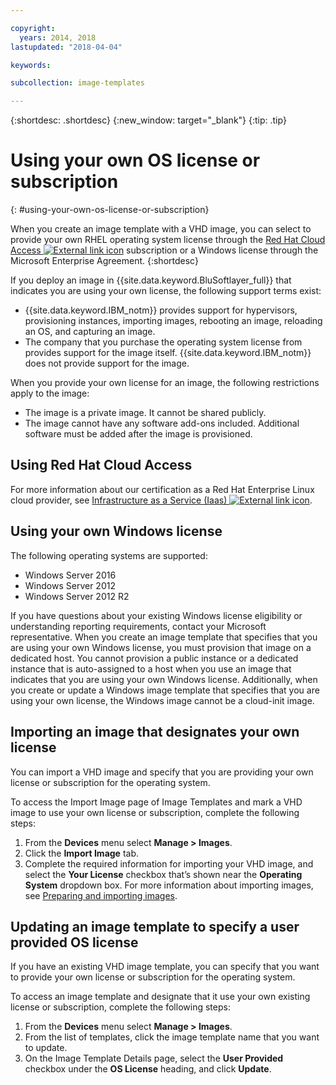 ```yaml
---

copyright:
  years: 2014, 2018
lastupdated: "2018-04-04"

keywords:

subcollection: image-templates

---
```


{:shortdesc: .shortdesc}
{:new_window: target="_blank"}
{:tip: .tip}


# Using your own OS license or subscription
{: #using-your-own-os-license-or-subscription}

When you create an image template with a VHD image, you can select to provide your own RHEL operating system license through the [Red Hat Cloud Access ![External link icon](../../icons/launch-glyph.svg "External link icon")](https://www.redhat.com/en/technologies/cloud-computing/cloud-access) subscription or a Windows license through the Microsoft Enterprise Agreement.
{:shortdesc}

If you deploy an image in {{site.data.keyword.BluSoftlayer_full}} that indicates you are using your own license, the following support terms exist:
* {{site.data.keyword.IBM_notm}} provides support for hypervisors, provisioning instances, importing images, rebooting an image, reloading an OS, and capturing an image.
* The company that you purchase the operating system license from provides support for the image itself. {{site.data.keyword.IBM_notm}} does not provide support for the image.

When you provide your own license for an image, the following restrictions apply to the image:
* The image is a private image. It cannot be shared publicly.
* The image cannot have any software add-ons included. Additional software must be added after the image is provisioned.

## Using Red Hat Cloud Access
For more information about our certification as a Red Hat Enterprise Linux cloud provider, see [Infrastructure as a Service (Iaas) ![External link icon](../../icons/launch-glyph.svg "External link icon")](https://access.redhat.com/ecosystem/cloud-provider/2262101).

## Using your own Windows license
The following operating systems are supported:
* Windows Server 2016
* Windows Server 2012
* Windows Server 2012 R2

If you have questions about your existing Windows license eligibility or understanding reporting requirements, contact your Microsoft representative. When you create an image template that specifies that you are using your own Windows license, you must provision that image on a dedicated host. You cannot provision a public instance or a dedicated instance that is auto-assigned to a host when you use an image that indicates that you are using your own Windows license. Additionally, when you create or update a Windows image template that specifies that you are using your own license, the Windows image cannot be a cloud-init image.

## Importing an image that designates your own license

You can import a VHD image and specify that you are providing your own license or subscription for the operating system.

To access the Import Image page of Image Templates and mark a VHD image to use your own license or subscription, complete the following steps:
1. From the **Devices** menu select **Manage > Images**.
2. Click the **Import Image** tab.
3. Complete the required information for importing your VHD image, and select the **Your License** checkbox that’s shown near the **Operating System**
dropdown box. For more information about importing images, see [Preparing and importing images](/docs/infrastructure/image-templates?topic=image-templates-preparing-and-importing-images).

## Updating an image template to specify a user provided OS license

If you have an existing VHD image template, you can specify that you want to provide your own license or subscription for the operating system.

To access an image template and designate that it use your own existing license or subscription, complete the following steps:
1. From the **Devices** menu select **Manage > Images**.
2. From the list of templates, click the image template name that you want to update.
3. On the Image Template Details page, select the **User Provided** checkbox under the **OS License** heading, and click **Update**.
